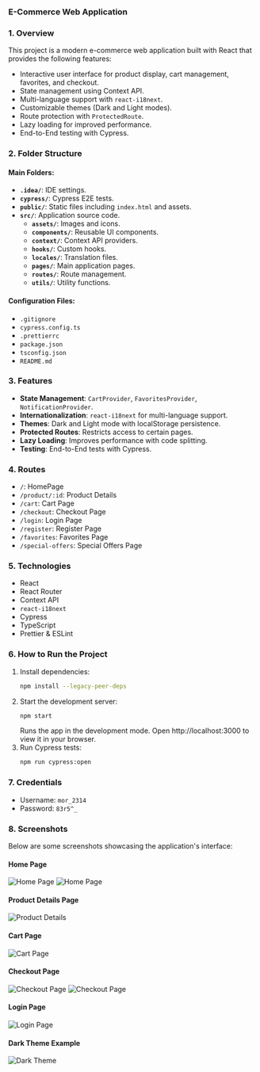 ### E-Commerce Web Application

### 1. Overview
This project is a modern e-commerce web application built with React that provides the following features:
- Interactive user interface for product display, cart management, favorites, and checkout.
- State management using Context API.
- Multi-language support with `react-i18next`.
- Customizable themes (Dark and Light modes).
- Route protection with `ProtectedRoute`.
- Lazy loading for improved performance.
- End-to-End testing with Cypress.

### 2. Folder Structure

#### Main Folders:
- **`.idea/`**: IDE settings.
- **`cypress/`**: Cypress E2E tests.
- **`public/`**: Static files including `index.html` and assets.
- **`src/`**: Application source code.
  - **`assets/`**: Images and icons.
  - **`components/`**: Reusable UI components.
  - **`context/`**: Context API providers.
  - **`hooks/`**: Custom hooks.
  - **`locales/`**: Translation files.
  - **`pages/`**: Main application pages.
  - **`routes/`**: Route management.
  - **`utils/`**: Utility functions.

#### Configuration Files:
- `.gitignore`
- `cypress.config.ts`
- `.prettierrc`
- `package.json`
- `tsconfig.json`
- `README.md`

### 3. Features
- **State Management**: `CartProvider`, `FavoritesProvider`, `NotificationProvider`.
- **Internationalization**: `react-i18next` for multi-language support.
- **Themes**: Dark and Light mode with localStorage persistence.
- **Protected Routes**: Restricts access to certain pages.
- **Lazy Loading**: Improves performance with code splitting.
- **Testing**: End-to-End tests with Cypress.

### 4. Routes
- `/`: HomePage
- `/product/:id`: Product Details
- `/cart`: Cart Page
- `/checkout`: Checkout Page
- `/login`: Login Page
- `/register`: Register Page
- `/favorites`: Favorites Page
- `/special-offers`: Special Offers Page

### 5. Technologies
- React
- React Router
- Context API
- `react-i18next`
- Cypress
- TypeScript
- Prettier & ESLint

### 6. How to Run the Project
1. Install dependencies:
   ```bash
   npm install --legacy-peer-deps
   ```
2. Start the development server:
   ```bash
   npm start
   ```
   Runs the app in the development mode.
   Open http://localhost:3000 to view it in your browser.
3. Run Cypress tests:
   ```bash
   npm run cypress:open
   ```

### 7. Credentials
- Username: `mor_2314`
- Password: `83r5^_`

### 8. Screenshots
Below are some screenshots showcasing the application's interface:

#### Home Page
![Home Page](https://github.com/mohmad-Awadallah/ecommerce-store/blob/master/screenshots/Screenshot%20from%202025-03-03%2020-43-16.png)
![Home Page](https://github.com/mohmad-Awadallah/ecommerce-store/blob/master/screenshots/Screenshot%20from%202025-03-03%2020-45-54.png)

#### Product Details Page
![Product Details](https://github.com/mohmad-Awadallah/ecommerce-store/blob/master/screenshots/Screenshot%20from%202025-03-03%2020-43-40.png)

#### Cart Page
![Cart Page](https://github.com/mohmad-Awadallah/ecommerce-store/blob/master/screenshots/Screenshot%20from%202025-03-03%2020-44-07.png)

#### Checkout Page
![Checkout Page](https://github.com/mohmad-Awadallah/ecommerce-store/blob/master/screenshots/Screenshot%20from%202025-03-03%2020-44-16.png)
![Checkout Page](https://github.com/mohmad-Awadallah/ecommerce-store/blob/master/screenshots/Screenshot%20from%202025-03-03%2020-44-23.png)


#### Login Page
![Login Page](https://github.com/mohmad-Awadallah/ecommerce-store/blob/master/screenshots/Screenshot%20from%202025-03-03%2020-46-00.png)

#### Dark Theme Example
![Dark Theme](https://github.com/mohmad-Awadallah/ecommerce-store/blob/master/screenshots/Screenshot%20from%202025-03-03%2020-46-09.png)




